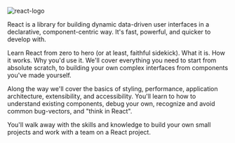 ![react-logo](https://raw.githubusercontent.com/opensourcerytv/opensourcery-content/master/images/react-logo.png)

React is a library for building dynamic data-driven user interfaces in a declarative, component-centric way. It's fast, powerful, and quicker to develop with.

Learn React from zero to hero (or at least, faithful sidekick). What it is. How it works. Why you'd use it. We'll cover everything you need to start from absolute scratch, to building your own complex interfaces from components you've made yourself. 

Along the way we'll cover the basics of styling, performance, application architecture, extensibility, and accessibility. You'll learn to how to understand existing components, debug your own, recognize and avoid common bug-vectors, and "think in React". 

You'll walk away with the skills and knowledge to build your own small projects and work with a team on a React project. 
